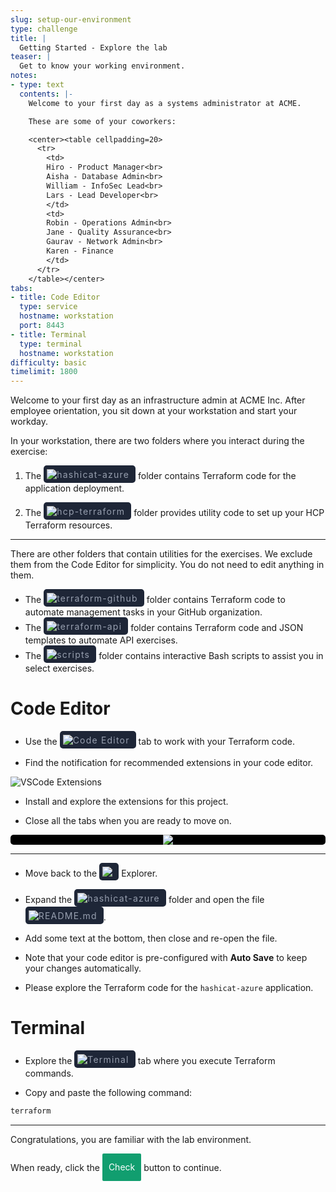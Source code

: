 ```yaml
---
slug: setup-our-environment
type: challenge
title: |
  Getting Started - Explore the lab
teaser: |
  Get to know your working environment.
notes:
- type: text
  contents: |-
    Welcome to your first day as a systems administrator at ACME.

    These are some of your coworkers:

    <center><table cellpadding=20>
      <tr>
        <td>
        Hiro - Product Manager<br>
        Aisha - Database Admin<br>
        William - InfoSec Lead<br>
        Lars - Lead Developer<br>
        </td>
        <td>
        Robin - Operations Admin<br>
        Jane - Quality Assurance<br>
        Gaurav - Network Admin<br>
        Karen - Finance
        </td>
      </tr>
    </table></center>
tabs:
- title: Code Editor
  type: service
  hostname: workstation
  port: 8443
- title: Terminal
  type: terminal
  hostname: workstation
difficulty: basic
timelimit: 1800
---
```

<style>
  v {
    display: inline-flex;
    color: white;
    background-color: rgb(17, 158, 111);
    align-items: center;
    justify-content: center;
    font-size: 14px;
    padding: 10px;
    border-radius: 2px;
    height: 24px;
  }
  t {
    display: inline-flex;
    border-radius: 5px;
    background-color: rgba(30,38,55,1);
    color: rgba(151,159,175,1);
    padding: 2px 10px 2px 5px;
    font-size: 14px;
    letter-spacing: 1.2px;
    align-items: center;
    justify-content: center;
    height: 24px;
  }
  t > a img {
    display: inline-block;
    max-height: 24px;
  }
  c {
    display: flex;
    justify-content: center;
    border-radius: 5px;
    background-color: black;
  }
  c > img {
    max-width: 200px;
    max-height: 200px;
  }
</style>
Welcome to your first day as an infrastructure admin at ACME Inc. After employee orientation, you sit down at your workstation and start your workday.

In your workstation, there are two folders where you interact during the exercise:

1. The <t><img src="../assets/folder.png"/>hashicat-azure</t> folder contains Terraform code for the application deployment.

2. The <t><img src="../assets/folder.png"/>hcp-terraform</t> folder provides utility code to set up your HCP Terraform resources.

---
There are other folders that contain utilities for the exercises. We exclude them from the Code Editor for simplicity. You do not need to edit anything in them.

- The <t><img src="../assets/folder.png"/>terraform-github</t> folder contains Terraform code to automate management tasks in your GitHub organization.
- The <t><img src="../assets/folder.png"/>terraform-api</t> folder contains Terraform code and JSON templates to automate API exercises.
- The <t><img src="../assets/folder.png"/>scripts</t> folder contains interactive Bash scripts to assist you in select exercises.

Code Editor
===

- Use the <t><img src="../assets/web.png"/>Code Editor</t> tab to work with your Terraform code.

- Find the notification for recommended extensions in your code editor.

![VSCode Extensions](../assets/vscode-extensions.png)

- Install and explore the extensions for this project.

- Close all the tabs when you are ready to move on.

<c><img src="../assets/close_vs_code_tabs.gif"/></c>

---

- Move back to the <t><img src="../assets/vsc-explorer-icon.png"/></t> Explorer.

- Expand the <t><img src="../assets/folder.png"/>hashicat-azure</t> folder and open the file <t><img src="../assets/readme.png"/>README.md</t>.

- Add some text at the bottom, then close and re-open the file.

- Note that your code editor is pre-configured with **Auto Save** to keep your changes automatically.

- Please explore the Terraform code for the `hashicat-azure` application.

Terminal
===

- Explore the <t><img src="../assets/shell.png"/>Terminal</t> tab where you execute Terraform commands.

- Copy and paste the following command:

```bash
terraform


```

---

Congratulations, you are familiar with the lab environment.

When ready, click the <v>Check</v> button to continue.